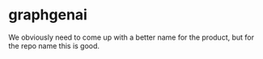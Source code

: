 # graphgenai
We obviously need to come up with a better name for the product, but for the repo name this is good.
